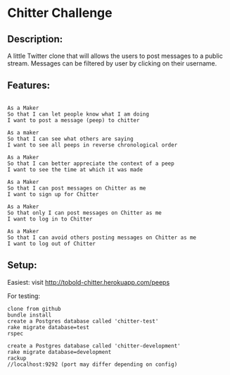 Chitter Challenge
=================

Description:
-------
A little Twitter clone that will allows the users to post messages to a public stream.
Messages can be filtered by user by clicking on their username.

Features:
-------

```

As a Maker
So that I can let people know what I am doing  
I want to post a message (peep) to chitter

As a maker
So that I can see what others are saying  
I want to see all peeps in reverse chronological order

As a Maker
So that I can better appreciate the context of a peep
I want to see the time at which it was made

As a Maker
So that I can post messages on Chitter as me
I want to sign up for Chitter

As a Maker
So that only I can post messages on Chitter as me
I want to log in to Chitter

As a Maker
So that I can avoid others posting messages on Chitter as me
I want to log out of Chitter

```

Setup:
-------

Easiest: visit http://tobold-chitter.herokuapp.com/peeps

For testing:
```
clone from github
bundle install
create a Postgres database called 'chitter-test'
rake migrate database=test
rspec

create a Postgres database called 'chitter-development'
rake migrate database=development
rackup
//localhost:9292 (port may differ depending on config)
```
